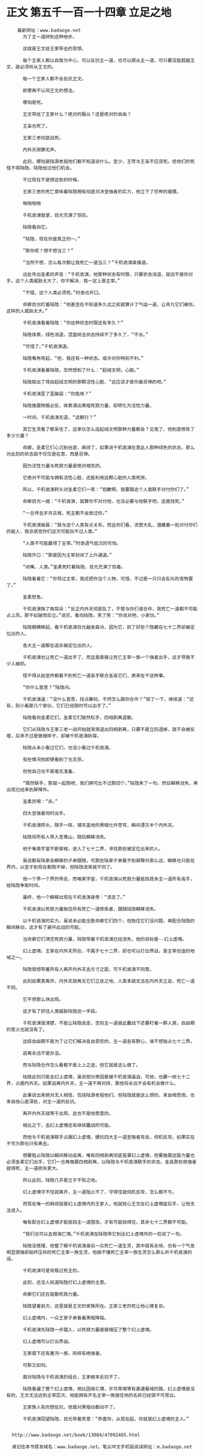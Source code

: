 # 正文 第五千一百一十四章 立足之地
        最新网址：www.badaoge.net
          为了主一道拼到这种地步。
      
          这就是王文给王家带去的思想。
      
          每个王家人都以自我为中心，可以反抗主一道，也可以顺从主一道，可只要没能超越王文，就必须听从王文的。
      
          每一个王家人都不会反抗王文。
      
          即便再不认同王文的想法。
      
          哪怕是死。
      
          王文带给了王家什么？绝对的服从？还是绝对的自由？
      
          王枭也死了。
      
          王家三老彻底战死。
      
          内外天寂静无声。
      
          此刻，哪怕是陆源老祖他们都不知道说什么。至少，王苛与王枭不应该死。但他们的死怪不得陆隐。陆隐给过他们机会。
      
          不过现在不是想这些的时候。
      
          王家三老的死亡意味着陆隐拥有彻底对决至强者的实力，他立下了恐怖的威慑。
      
          啪啪啪啪
      
          千机诡演鼓掌，目光充满了惊叹。
      
          陆隐看向它。
      
          “陆隐，现在你是真正的一。”
      
          “那你呢？想不想当三？”
      
          “当然不想，怎么每次都让我死亡一道当三？”千机诡演直接道。
      
          远处传出圣柔的声音：“千机诡演，他那种状态有时限，只要状态消退，就远不是你对手。这个人类威胁太大了，你不解决，我一定上禀主宰。”
      
          “不错，这个人类必须死。”时诡也开口。
      
          命卿目光盯着陆隐：“他甚至在不知道多久远之前就算计了气运一道，让命凡它们被伤，这样的人威胁太大。”
      
          千机诡演看着陆隐：“你这种状态时限还有多久？”
      
          陆隐体表，绿色消退，涅盘树法状态持续不了多久了，“不长。”
      
          “可惜了。”千机诡演道。
      
          陆隐嘴角弯起，“但，我还有一种状态。或许对你特别不利。”
      
          千机诡演看着陆隐，忽然想到了什么：“起绒文明，心脏。”
      
          陆隐取出了得自起绒文明的那颗活性心脏，“这应该才是你最忌惮的吧。”
      
          千机诡演歪了歪脑袋：“你能用？”
      
          陆隐施展物极必反，体表涌出黑暗死寂力量，却转化为活性力量。
      
          一时间，千机诡演无语，“这都行？”
      
          其它生灵看了都呆住了，这家伙怎么连起绒文明那种力量都会？见鬼了，他到底修炼了多少力量？
      
          命卿，圣柔它们心沉到谷底，麻烦了，如果说千机诡演在意此人那种绿色的状态，那么对此刻的状态就不仅仅是在意，而是忌惮。
      
          因为活性力量与死寂力量是绝对相克的。
      
          它绝对不可能与拥有活性心脏，还能利用这颗心脏的人类死拼。
      
          所以，千机诡演转头对圣柔它们一笑：“抱歉啊，我要跟这个人类联手对付你们了。”
      
          命卿目光一缩：“千机诡演，就算你不对付他，也没必要与他联手吧，这是找死。”
      
          “一旦传去岁月古城，死主都不会放过你。”
      
          千机诡演耸肩：“我与这个人类有点关系，而且你们看，流营大乱，潜藏着一批对付你们的敌人，我总感觉你们这次可能玩不过人类。”
      
          “人类不可能赢得了主宰。”时诡语气低沉的可怕。
      
          陆隐开口：“那是因为主宰封闭了上升通道。”
      
          “闭嘴，人类。”圣柔死盯着陆隐，目光充满了怨毒。
      
          陆隐看着它：“你骂过主宰，我还把你当个人物，可惜，不过是一只只会乱叫的宠物罢了。”
      
          圣柔怒急。
      
          千机诡演掏了掏耳朵：“反正内外天彻底乱了，不管与你们谁合作，我死亡一道都不可能占上风，那不如破而后立。”说完，看向陆隐，笑了笑：“你说对吧，小家伙。”
      
          陆隐眼睛眯起，看千机诡演目光越发森冷，因为它，抓了好些个隐藏在七十二界却被定位出的人。
      
          各大主一道都在追杀被定位出的人。
      
          千机诡演也让死亡一道出手了，而且是直接让死亡主宰一族一个强者出手，这才导致不少人被抓。
      
          怪不得从始至终都看不到死亡一道高手联合圣高它们，原来在干这种事。
      
          “你什么意思？”陆隐问。
      
          千机诡演道：“没什么意思，找点筹码，不然怎么跟你合作？”顿了一下，继续道：“还有，别小看那几个家伙，它们已经随时可以出手了。”
      
          陆隐看向圣柔它们，圣柔它们陡然松手，四相剥离退散。
      
          它们从陆隐与王家三老一战开始就渐渐退出四相剥离，只要不是立刻退掉，就不会被反噬，后来不过是做做样子，却被千机诡演拆穿。
      
          陆隐从未小看过它们，也没小看过千机诡演。
      
          有些情况他即便看到了也无奈。
      
          但他自己也不是毫无准备。
      
          “既然联手，那就一起跑吧，我们俩可比不过那四个。”陆隐来了一句，然后瞬移消失，再出现已经来到屏障外。
      
          圣柔厉喝：“杀。”
      
          四大至强者同时出手。
      
          千机诡演转头，随手一挥，铺天盖地的黑暗化作苍穹，瞬间湮灭半个内外天。
      
          陆隐将所有人带入至尊山，随后瞬移消失。
      
          他于唯美宇宙不断穿梭，进入了七十二界，寻找那些被定位出来的人。
      
          虽说都有陆家会瞬移的子弟跟随，可那些陆家子弟看不到屏障外那么远，瞬移也只能在界内，以至于到现在都跑不掉，但陆隐进来就不同了。
      
          他一个界一个界的带走，而唯美宇宙，千机诡演以死寂力量抵挡其余主一道所有高手，给陆隐争取时间。
      
          最终，他一个瞬移出现在千机诡演身旁：“该走了。”
      
          千机诡演以死寂力量拖住所有死亡一道修炼者，跟随陆隐瞬移消失。
      
          以千机诡演的实力，虽说未必能全胜命卿它们四个，但拖住它们没问题，再配合陆隐的瞬间移动，这才有了避开此战的可能。
      
          当命卿它们清空死寂力量，陆隐带着千机诡演已经消失，他的目标是--幻上虚境。
      
          幻上虚境，王家在内外天所在，不属于七十二界，却也可以打出界战，是主宰创造的地域之一。
      
          陆隐很想带着所有人离开内外天去方寸之距，可千机诡演不同意。
      
          此刻如果真离开，内外天就再无它们立足之地，人类本就无法在内外天立足，死亡一道不同。
      
          它不想那么快出局。
      
          这才有了抓住人类威胁陆隐这一手段。
      
          千机诡演很清楚，不能让陆隐逃走，否则主一道彼此鏖战下还要盯着一群人类，自由期的意义也就没有了。
      
          这段自由期不是为了让它们解决各自恩怨的，主一道各有野心，谁不想独占七十二界。
      
          逃离永远不是办法。
      
          而与陆隐合作怎么看都不是上上之选，但它就是这么做了。
      
          陆隐此刻只能去幻上虚境，虽说部分原因是被千机诡演逼迫，可他，也要一统七十二界，占据内外天。如果逃离内外天，主一道不再对拼，那他将永远不会有机会做什么。
      
          此事说出来绝对无人相信，包括陆源老祖他们，但陆隐就是这么想的，来自相思雨，也来自他心底深处，对主一道的反抗。
      
          离开内外天就等于出局，这也不是他愿意的。
      
          相比之下，去幻上虚境还有继续鏖战的可能。
      
          而他与千机诡演联手占据幻上虚境，硬抗四大主一道至强者攻击，伺机反攻，如果实在不可为那也只有离去。
      
          想要阻止陆隐以瞬间移动逃离，唯有四相剥离彻底笼罩幻上虚境，但要施展这股力量也必须圣柔它们出手，它们一旦再施展四相剥离，以陆隐与千机诡演联手的状态，圣高那些绝强者就得死，主一道损失更大。
      
          所以此刻，陆隐几乎是立于不败之地。
      
          幻上虚境守不住就离开，主一道阻止不了，守得住就伺机反攻，怎么都不亏。
      
          而现在唯一的麻烦就是幻上虚境内的王家人，他就担心王文在幻上虚境留后手，让他无法进入。
      
          唯有配合幻上虚境才能抵挡主一道围攻，才有可能挡得住，其余七十二界都不可能。
      
          “我们也可以去寂海亡境。”千机诡演在陆隐带它到达幻上虚境外的一刻说了一句。
      
          陆隐没搭理，他瞥了眼千机诡演身后一众死亡一道生灵，其中就有永恒，也有一个气息明显很强却始终压抑的死亡主宰一族生灵，他搞不懂死亡主宰一族生灵怎么那么听千机诡演的话。
      
          千机诡演可是背叛过死主的。
      
          此刻，还没人知道陆隐打幻上虚境的主意。
      
          命卿它们还在驱散死寂力量。
      
          陆隐望着前方，这里就是王文的家族所在。王家三老的死让他心情复杂。
      
          幻上虚境内，一众王家子弟看着黑暗降临。
      
          千机诡演先陆隐一步踏入，以死寂力量直接镇压了整个幻上虚境。
      
          幻上虚境可以打出界战。
      
          王家麾下还有墨河一族，同样有绝强者。
      
          可那又如何。
      
          面对陆隐与千机诡演的组合，王家根本反抗不了。
      
          陆隐看遍了整个幻上虚境，相比因缘汇境，岁月荣境等有直通蜃域的路，幻上虚境是没有的，王文无法达到主宰层次，他能拥有齐名主宰一族居住地的名称已经很不可思议。
      
          王家族人有的想反抗，但面对黑暗动都动不了。
      
          千机诡演回望陆隐，目光带着笑意：“恭喜你，从现在起，你就是幻上虚境的主人。”
      
      
      http://www.badaoge.net/book/13084/47092465.html
      
      请记住本书首发域名：www.badaoge.net。笔尖中文手机版阅读网址：m.badaoge.net